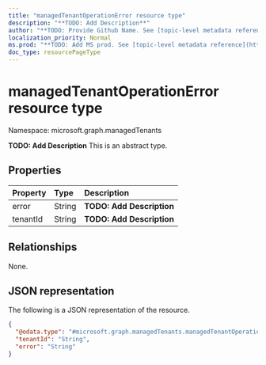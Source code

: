 ```yaml
---
title: "managedTenantOperationError resource type"
description: "**TODO: Add Description**"
author: "**TODO: Provide Github Name. See [topic-level metadata reference](https://msgo.azurewebsites.net/add/document/guidelines/metadata.html#topic-level-metadata)**"
localization_priority: Normal
ms.prod: "**TODO: Add MS prod. See [topic-level metadata reference](https://msgo.azurewebsites.net/add/document/guidelines/metadata.html#topic-level-metadata)**"
doc_type: resourcePageType
---
```


# managedTenantOperationError resource type

Namespace: microsoft.graph.managedTenants



**TODO: Add Description**
This is an abstract type.

## Properties
|Property|Type|Description|
|:---|:---|:---|
|error|String|**TODO: Add Description**|
|tenantId|String|**TODO: Add Description**|

## Relationships
None.

## JSON representation
The following is a JSON representation of the resource.
<!-- {
  "blockType": "resource",
  "@odata.type": "microsoft.graph.managedTenants.managedTenantOperationError"
}
-->
``` json
{
  "@odata.type": "#microsoft.graph.managedTenants.managedTenantOperationError",
  "tenantId": "String",
  "error": "String"
}
```

